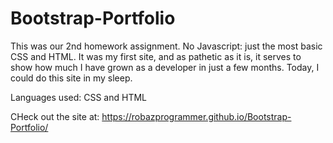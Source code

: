 # Bootstrap-Portfolio
This was our 2nd homework assignment. No Javascript: just the most basic CSS and HTML.
It was my first site, and as pathetic as it is, it serves to show how much I have grown as a developer in just a few months.
Today, I could do this site in my sleep.

Languages used: CSS and HTML

CHeck out the site at:
https://robazprogrammer.github.io/Bootstrap-Portfolio/
